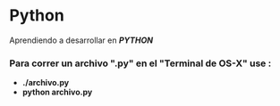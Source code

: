 # Python

Aprendiendo a desarrollar en ***PYTHON***

### Para correr un archivo ".py" en el "Terminal de OS-X" use :

* **./archivo.py**
* **python archivo.py**
